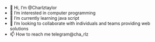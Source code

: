 - 👋 Hi, I’m @Charlztaylor
- 👀 I’m interested in computer programming
- 🌱 I’m currently learning java script
- 💞️ I’m looking to collaborate with individuals and teams providing web solutions
- 📫 How to reach me telegram@cha_rlz

<!---
Charlztaylor/Charlztaylor is a ✨ special ✨ repository because its `README.md` (this file) appears on your GitHub profile.
You can click the Preview link to take a look at your changes.
--->

